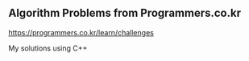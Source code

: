 ## Algorithm Problems from Programmers.co.kr 

https://programmers.co.kr/learn/challenges

My solutions using C++